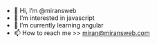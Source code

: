 - 👋 Hi, I’m @miransweb
- 👀 I’m interested in javascript
- 🌱 I’m currently learning angular
- 📫 How to reach me >> miran@miransweb.com

<!---
miransweb/miransweb is a ✨ special ✨ repository because its `README.md` (this file) appears on your GitHub profile.
You can click the Preview link to take a look at your changes.
--->
